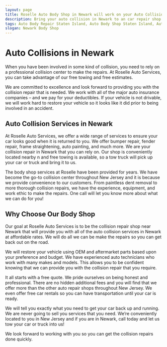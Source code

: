 ```yaml
---
layout: page
title: Roselle Auto Body Shop in Newark will work on your Auto Collision
description: Bring your auto collision in Newark to an car repair shop you can count on. Roselle Auto Body Shop is here for you.
tags: Auto Body Repair Staten Island, Auto Body Shop Staten Island, Autobody Staten Island, Body Shop Staten Island, Auto Collision Staten Island, Collision Center Staten Island, Collision Repair Staten Island, Frame Repair Staten Island, Frame Straightening Staten Island, Auto Paint Staten Island, Auto Painting Staten Island, Dent Repair Staten Island, Dent Removal Staten Island, Paintless Dent Repair Staten Island, Paintless Dent Removal Staten Island, Auto Body NY, Auto Body Repair NY, Auto Body Shop NY, Autobody NY, Body Shop NY, Auto Collision NY, Collision Center NY, Collision Repair NY, Frame Repair NY, Frame Straightening NY, Auto Paint NY, Auto Painting NY, Dent Repair NY, Dent Removal NY, Paintless DentRepair NY, Paintless Dent Removal NY, Auto Body Union County, Auto Body Repair Union County, Auto Body Shop Union County, Autobody Union County, Body Shop Union County, Auto Collision Union County, Collision Center Union County, Collision Repair Union County, Frame Repair Union County, Frame Straightening Union County, Auto Paint Union County, Auto Painting Union County, Dent Repair Union County, Dent Removal Union County, Paintless Dent Repair Union County, Paintless Dent Removal Union County
slogan: Newark Body Shop
---
```



# Auto Collisions in Newark
When you have been involved in some kind of collision, you need to rely on a professional collision center to make the repairs. At Roselle Auto Services, you can take advantage of our free towing and free estimates.

We are committed to excellence and look forward to providing you with the collision repair that is needed. We work with all of the major auto insurance companies – and we pay for your deductibles. If your vehicle is not drivable, we will work hard to restore your vehicle so it looks like it did prior to being involved in an accident.

## Auto Collision Services in Newark
At Roselle Auto Services, we offer a wide range of services to ensure your car looks good when it is returned to you. We offer bumper repair, fender repair, frame straightening, auto painting, and much more. We are your collision repair in Newark that you can rely on. Our shop is conveniently located nearby n and free towing is available, so a tow truck will pick up your car or truck and bring it to us.

The body shop services at Roselle have been provided for years. We have become the go-to collision center throughout New Jersey and it is because we provide convenience to our customers. From paintless dent removal to more thorough collision repairs, we have the experience, equipment, and work ethic to make the repairs. One call will let you know more about what we can do for you!

## Why Choose Our Body Shop
Our goal at Roselle Auto Services is to be the collision repair shop near Newark that will provide you with all of the auto collision services in Newark at affordable rates. We will do all we can be make the repairs so you can get back out on the road.

We will restore your vehicle using OEM and aftermarket parts based upon your preference and budget. We have experienced auto technicians who work with many makes and models. This allows you to be confident knowing that we can provide you with the collision repair that you require.

It all starts with a free quote. We pride ourselves on being honest and professional. There are no hidden additional fees and you will find that we offer more than the other auto repair shops throughout New Jersey. We even offer free car rentals so you can have transportation until your car is ready.

We will tell you exactly what you need to get your car back up and running. We are never going to sell you services that you need. We’re conveniently located to you in New Jersey and if you are in Newark, call today and let us tow your car or truck into us!

We look forward to working with you so you can get the collision repairs done quickly.
